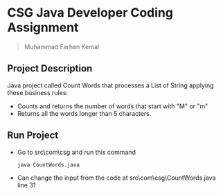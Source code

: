 # CSG Java Developer Coding Assignment
>Muhammad Farhan Kemal

## Project Description
Java project called Count Words that processes a List of String applying these business rules:
- Counts and returns the number of words that start with "M" or "m"
- Returns all the words longer than 5 characters.

## Run Project
* Go to src\com\csg and run this command  
    ```sh
    java CountWords.java
    ```  
* Can change the input from the code at src\com\csg\CountWords.java line 31  

